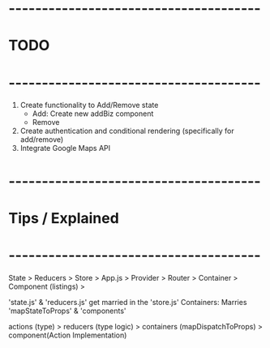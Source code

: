 # --------------------------------------
# TODO
# --------------------------------------

1.  Create functionality to Add/Remove state
    - Add: Create new addBiz component 
    - Remove
2.  Create authentication and conditional rendering (specifically for add/remove)
3.  Integrate Google Maps API


# --------------------------------------
# Tips / Explained
# --------------------------------------

State > Reducers > Store >
App.js > Provider > Router >
Container > Component (listings) >

'state.js' & 'reducers.js' get married in the 'store.js'
Containers: Marries 'mapStateToProps' & 'components'


actions (type) > 
reducers (type logic) > 
containers (mapDispatchToProps) > 
component(Action Implementation)